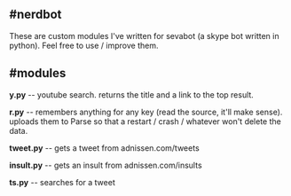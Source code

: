 #nerdbot
--------
These are custom modules I've written for sevabot (a skype bot written in python). Feel free to use / improve them. 

#modules
--------
**y.py** -- youtube search. returns the title and a link to the top result.

**r.py** -- remembers anything for any key (read the source, it'll make sense). uploads them to Parse so that a restart / crash / whatever won't delete the data.

**tweet.py** -- gets a tweet from adnissen.com/tweets

**insult.py** -- gets an insult from adnissen.com/insults

**ts.py** -- searches for a tweet
